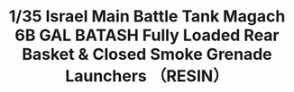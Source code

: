 ---
title: "1/35 Israel Main Battle Tank Magach 6B GAL BATASH Fully Loaded Rear Basket & Closed Smoke Grenade Launchers （RESIN）"
price: 7450.0
desc: ""
img_path: "/assets/img/MM SPS-065.jpg"
brand: AK
available: true
special_offer: false
new: false
soon: false
cat: "Plasticne-Makete"
subcat: "PM-MENG"
subsubcat: ""
sifra: "MM SPS-065"
---